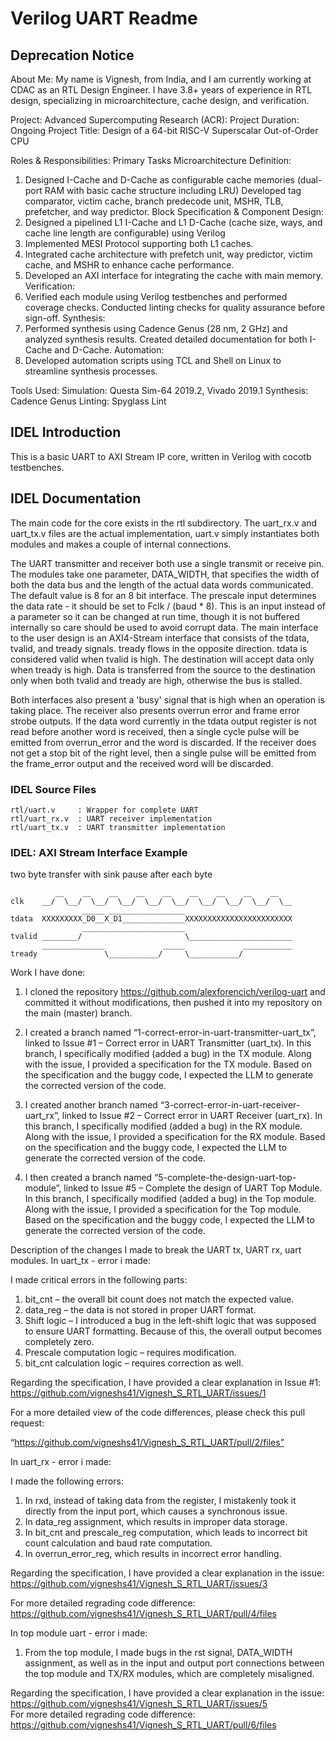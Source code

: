 # Verilog UART Readme


## Deprecation Notice

About Me:
My name is Vignesh, from India, and I am currently working at CDAC as an RTL Design Engineer. I have 3.8+ years of experience in RTL design, specializing in microarchitecture, cache design, and verification.

Project: Advanced Supercomputing Research (ACR):
Project Duration: Ongoing
Project Title: Design of a 64-bit RISC-V Superscalar Out-of-Order CPU

Roles & Responsibilities:
Primary Tasks
Microarchitecture Definition:
1. Designed I-Cache and D-Cache as configurable cache memories (dual-port RAM with basic cache structure including LRU)
Developed tag comparator, victim cache, branch predecode unit, MSHR, TLB, prefetcher, and way predictor.
Block Specification & Component Design:
1. Designed a pipelined L1 I-Cache and L1 D-Cache (cache size, ways, and cache line length are configurable) using Verilog
2. Implemented MESI Protocol supporting both L1 caches.
3. Integrated cache architecture with prefetch unit, way predictor, victim cache, and MSHR to enhance cache performance.
4. Developed an AXI interface for integrating the cache with main memory.
Verification:
1. Verified each module using Verilog testbenches and performed coverage checks.
Conducted linting checks for quality assurance before sign-off.
Synthesis:
1. Performed synthesis using Cadence Genus (28 nm, 2 GHz) and analyzed synthesis results.
Created detailed documentation for both I-Cache and D-Cache.
Automation:
1. Developed automation scripts using TCL and Shell on Linux to streamline synthesis processes.

Tools Used:
Simulation: Questa Sim-64 2019.2, Vivado 2019.1
Synthesis: Cadence Genus
Linting: Spyglass Lint

## IDEL Introduction

This is a basic UART to AXI Stream IP core, written in Verilog with cocotb
testbenches.

## IDEL Documentation

The main code for the core exists in the rtl subdirectory.  The uart_rx.v and
uart_tx.v files are the actual implementation, uart.v simply instantiates both
modules and makes a couple of internal connections.

The UART transmitter and receiver both use a single transmit or receive pin.
The modules take one parameter, DATA_WIDTH, that specifies the width of both
the data bus and the length of the actual data words communicated.  The
default value is 8 for an 8 bit interface.  The prescale input determines the
data rate - it should be set to Fclk / (baud * 8).  This is an input instead
of a parameter so it can be changed at run time, though it is not buffered
internally so care should be used to avoid corrupt data.  The main interface
to the user design is an AXI4-Stream interface that consists of the tdata,
tvalid, and tready signals.  tready flows in the opposite direction.  tdata
is considered valid when tvalid is high.  The destination will accept data
only when tready is high.  Data is transferred from the source to the
destination only when both tvalid and tready are high, otherwise the bus is
stalled.

Both interfaces also present a 'busy' signal that is high when an operation is
taking place.  The receiver also presents overrun error and frame error strobe
outputs.  If the data word currently in the tdata output register is not read
before another word is received, then a single cycle pulse will be emitted
from overrun_error and the word is discarded.  If the receiver does not get a
stop bit of the right level, then a single pulse will be emitted from the
frame_error output and the received word will be discarded.

### IDEL Source Files

    rtl/uart.v     : Wrapper for complete UART
    rtl/uart_rx.v  : UART receiver implementation
    rtl/uart_tx.v  : UART transmitter implementation

### IDEL: AXI Stream Interface Example

two byte transfer with sink pause after each byte

              __    __    __    __    __    __    __    __    __
    clk    __/  \__/  \__/  \__/  \__/  \__/  \__/  \__/  \__/  \__
                    _____ _________________
    tdata  XXXXXXXXX_D0__X_D1______________XXXXXXXXXXXXXXXXXXXXXXXX
                    _______________________
    tvalid ________/                       \_______________________
           ______________             _____             ___________
    tready               \___________/     \___________/


Work I have done:
1. I cloned the repository https://github.com/alexforencich/verilog-uart and committed it without modifications, then pushed it into my repository on the main (master) branch.


2. I created a branch named “1-correct-error-in-uart-transmitter-uart_tx”, linked to Issue #1 – Correct error in UART Transmitter (uart_tx). In this branch, I specifically modified (added a bug) in the TX module. Along with the issue, I provided a specification for the TX module. Based on the specification and the buggy code, I expected the LLM to generate the corrected version of the code.


3. I created another branch named “3-correct-error-in-uart-receiver-uart_rx”, linked to Issue #2 – Correct error in UART Receiver (uart_rx). In this branch, I specifically modified (added a bug) in the RX module. Along with the issue, I provided a specification for the RX module. Based on the specification and the buggy code, I expected the LLM to generate the corrected version of the code.


4. I then created a branch named “5-complete-the-design-uart-top-module”, linked to Issue #5 – Complete the design of UART Top Module. In this branch, I specifically modified (added a bug) in the Top module. Along with the issue, I provided a specification for the Top module. Based on the specification and the buggy code, I expected the LLM to generate the corrected version of the code.

  
Description of the changes I made to break the UART tx, UART rx, uart modules.
In uart_tx - error i made: 

I made critical errors in the following parts:
1. bit_cnt – the overall bit count does not match the expected value.
2. data_reg – the data is not stored in proper UART format.
3. Shift logic – I introduced a bug in the left-shift logic that was supposed to ensure UART formatting. Because of this, the overall output becomes completely zero.
4. Prescale computation logic – requires modification.
5. bit_cnt calculation logic – requires correction as well.


Regarding the specification, I have provided a clear explanation in Issue #1:
 https://github.com/vigneshs41/Vignesh_S_RTL_UART/issues/1 

For a more detailed view of the code differences, please check this pull request:

“https://github.com/vigneshs41/Vignesh_S_RTL_UART/pull/2/files” 



In uart_rx - error i made: 


I made the following errors:
1. In rxd, instead of taking data from the register, I mistakenly took it directly from the input port, which causes a synchronous issue.
2. In data_reg assignment, which results in improper data storage.
3. In bit_cnt and prescale_reg computation, which leads to incorrect bit count calculation and baud rate computation.
4. In overrun_error_reg, which results in incorrect error handling.


Regarding the specification, I have provided a clear explanation in the issue:
https://github.com/vigneshs41/Vignesh_S_RTL_UART/issues/3 

For more detailed regrading code difference:  https://github.com/vigneshs41/Vignesh_S_RTL_UART/pull/4/files  


In top module uart - error i made: 

1. From the top module, I made bugs in the rst signal, DATA_WIDTH assignment, as well as in the input and output port connections between the top module and TX/RX modules, which are completely misaligned.

Regarding the specification, I have provided a clear explanation in the issue: https://github.com/vigneshs41/Vignesh_S_RTL_UART/issues/5  
For more detailed regrading code difference:  https://github.com/vigneshs41/Vignesh_S_RTL_UART/pull/6/files   


